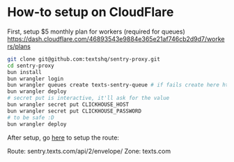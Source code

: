 # How-to setup on CloudFlare

First, setup $5 monthly plan for workers (required for queues)
https://dash.cloudflare.com/46893543e9884e365e21af746cb2d9d7/workers/plans


```bash
git clone git@github.com:textshq/sentry-proxy.git
cd sentry-proxy
bun install
bun wrangler login
bun wrangler queues create texts-sentry-queue # if fails create here https://dash.cloudflare.com/46893543e9884e365e21af746cb2d9d7/workers/queues
bun wrangler deploy
# secret put is interactive, it'll ask for the value
bun wrangler secret put CLICKHOUSE_HOST
bun wrangler secret put CLICKHOUSE_PASSWORD
# to be safe :D
bun wrangler deploy
```

After setup, go [here](https://dash.cloudflare.com/46893543e9884e365e21af746cb2d9d7/workers/services/view/texts-sentry-proxy/production/triggers) to setup the route:

Route: sentry.texts.com/api/2/envelope/
Zone: texts.com
